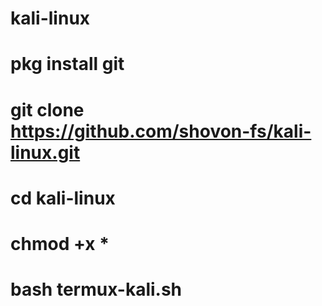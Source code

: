 # kali-linux

# pkg install git

# git clone https://github.com/shovon-fs/kali-linux.git

# cd kali-linux

# chmod +x *

# bash termux-kali.sh
